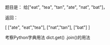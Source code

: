 题目是： 给["eat", "tea", "tan", "ate", "nat", "bat"]，

返回：

[
  ["ate", "eat","tea"],
  ["nat","tan"],
  ["bat"]
]

考察Python字典用法
dict.get()
.join()的用法
